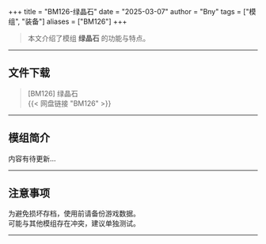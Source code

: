 +++
title = "BM126-绿晶石"
date = "2025-03-07"
author = "Bny"
tags = ["模组", "装备"]
aliases = ["BM126"]
+++

> 本文介绍了模组 **绿晶石** 的功能与特点。

---

## 文件下载

> [BM126] 绿晶石  
{{< 网盘链接 "BM126" >}}  

---

## 模组简介

>  
内容有待更新...  

---

## 注意事项

>  
为避免损坏存档，使用前请备份游戏数据。  
可能与其他模组存在冲突，建议单独测试。  

---

